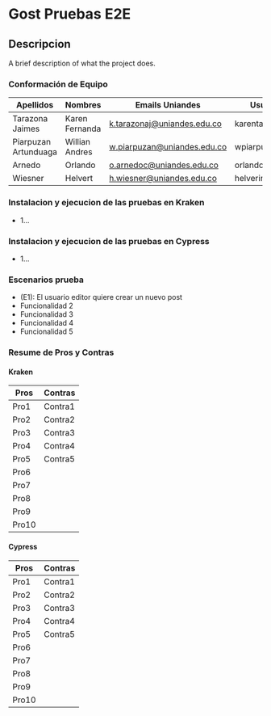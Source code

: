 # Gost Pruebas E2E

## Descripcion

A brief description of what the project does.

### Conformación de Equipo

Apellidos | Nombres  | Emails Uniandes | Usuario GitHub 
-- | -- | -- | -- 
Tarazona Jaimes | Karen Fernanda | k.tarazonaj@uniandes.edu.co  | karentarazonaj |
Piarpuzan Artunduaga | Willian Andres | w.piarpuzan@uniandes.edu.co  | wpiarpuzan |
Arnedo | Orlando | o.arnedoc@uniandes.edu.co | orlandoarnedouniandes |
Wiesner | Helvert | h.wiesner@uniandes.edu.co  | helverinio |

### Instalacion y ejecucion de las pruebas en Kraken
- 1...

### Instalacion y ejecucion de las pruebas en Cypress
- 1...

### Escenarios prueba
- (E1):	El usuario editor quiere crear un nuevo post
- Funcionalidad 2
- Funcionalidad 3
- Funcionalidad 4
- Funcionalidad 5

### Resume de Pros y Contras

#### Kraken

| Pros  | Contras |
| ----- | ------- |
| Pro1  | Contra1 |
| Pro2  | Contra2 |
| Pro3  | Contra3 |
| Pro4  | Contra4 |
| Pro5  | Contra5 |
| Pro6  |         |
| Pro7  |         |
| Pro8  |         |
| Pro9  |         |
| Pro10 |         |

#### Cypress
| Pros  | Contras |
| ----- | ------- |
| Pro1  | Contra1 |
| Pro2  | Contra2 |
| Pro3  | Contra3 |
| Pro4  | Contra4 |
| Pro5  | Contra5 |
| Pro6  |         |
| Pro7  |         |
| Pro8  |         |
| Pro9  |         |
| Pro10 |         |



